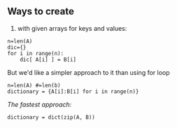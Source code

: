 ## Ways to create

1. with given arrays for keys and values:

```
n=len(A)
dic={}
for i in range(n):
    dic[ A[i] ] = B[i]
```
But we'd like a simpler approach to it than using for loop

```
n=len(A) #=len(b)
dictionary = {A[i]:B[i] for i in range(n)}
```

*The fastest approach:*
```
dictionary = dict(zip(A, B))
```
